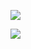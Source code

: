![](C:\Users\86151\AppData\Roaming\marktext\images\2024-05-23-20-50-22-image.png)

![](C:\Users\86151\AppData\Roaming\marktext\images\2024-05-23-20-50-45-image.png)
